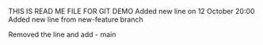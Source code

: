 THIS IS READ ME FILE FOR GIT DEMO
Added new line on 12 October 20:00
Added new line from new-feature branch

Removed the line and add - main
